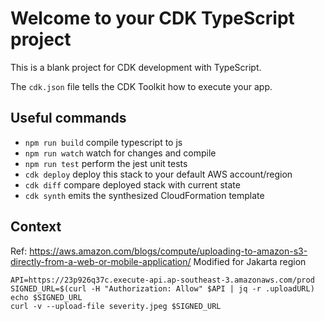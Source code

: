 # Welcome to your CDK TypeScript project

This is a blank project for CDK development with TypeScript.

The `cdk.json` file tells the CDK Toolkit how to execute your app.

## Useful commands

* `npm run build`   compile typescript to js
* `npm run watch`   watch for changes and compile
* `npm run test`    perform the jest unit tests
* `cdk deploy`      deploy this stack to your default AWS account/region
* `cdk diff`        compare deployed stack with current state
* `cdk synth`       emits the synthesized CloudFormation template

## Context

Ref: https://aws.amazon.com/blogs/compute/uploading-to-amazon-s3-directly-from-a-web-or-mobile-application/
Modified for Jakarta region

```
API=https://23p926q37c.execute-api.ap-southeast-3.amazonaws.com/prod
SIGNED_URL=$(curl -H "Authorization: Allow" $API | jq -r .uploadURL)
echo $SIGNED_URL
curl -v --upload-file severity.jpeg $SIGNED_URL
```